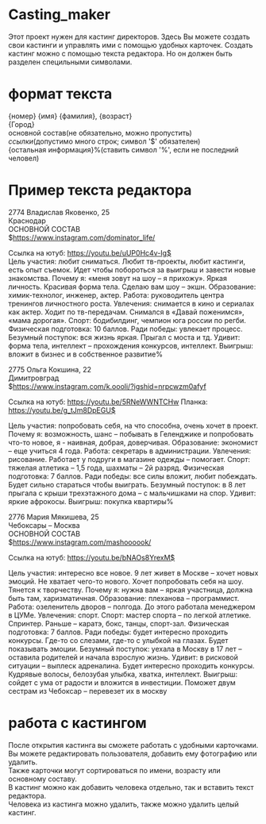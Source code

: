 # Casting_maker
Этот проект нужен для кастинг директоров.
Здесь Вы можете создать свои кастинги и управлять ими с помощью удобных карточек.
Создать кастинг можно с помощью текста редактора. Но он должен быть разделен специльными символами.
# формат текста
{номер} {имя} {фамилия}, {возраст} <br>
{Город}<br>
основной состав(не обязательно, можно пропустить)<br>
${ссылки}$(допустимо много строк; символ '$' обязателен)<br>
{остальная информация}%(ставить символ '%', если не последний человел)
# Пример текста редактора
2774 Владислав Яковенко, 25<br>
Краснодар<br>
ОСНОВНОЙ СОСТАВ<br>
$https://www.instagram.com/dominator_life/
 
Ссылка на ютуб: https://youtu.be/uUP0Hc4v-Ig$<br>
Цель участия: любит сниматься. Любит тв-проекты, любит кастинги, есть опыт съемок. Идет чтобы побороться за выигрыш и завести новые знакомства. 
Почему я: «меня зовут на шоу – я прихожу». Яркая личность. Красивая форма тела. Сделаю вам шоу – экшн.
Образование: химик-технолог, инженер, актер.
Работа: руководитель центра тренингов личностного роста.
Увлечения: снимается в кино и сериалах как актер. Ходит по тв-передачам. Снимался в «Давай поженимся», «мама дорогая».
Спорт: бодибилдинг, чемпион юга россии по регби.
Физическая подготовка: 10 баллов.
Ради победы: увлекает процесс.
Безумный поступок: вся жизнь яркая. Прыгал с моста и тд. 
Удивит: форма тела, интеллект – прохождения конкурсов, интеллект. 
Выигрыш: вложит в бизнес и в собственное развитие%<br>


2775 Ольга Кокшина, 22<br>
Димитровград<br>
$https://www.instagram.com/k.oooli/?igshid=nrpcwzm0afyf
 
Ссылка на ютуб: https://youtu.be/5RNeWWNTCHw
Планка: https://youtu.be/g_tJm8DpEGU$<br>

Цель участия: попробовать себя, на что способна, очень хочет в проект. 
Почему я: возможность, шанс – побывать в Геленджике и попробовать что-то новое, я - наивная, добрая, доверчивая. 
Образование: экономист – еще учиться 4 года. 
Работа: секретарь в администрации. 
Увлечения: рисование. Работает у подруги в магазине одежды – помогает. 
Спорт: тяжелая атлетика – 1,5 года, шахматы – 2й разряд.
Физическая подготовка: 7 баллов.
Ради победы: все силы вложит, любит побеждать. Будет сильно стараться чтобы выиграть. 
Безумный поступок: в 8 лет прыгала с крыши трехэтажного дома – с мальчишками на спор.
Удивит: яркие афрокосы.
Выигрыш: покупка квартиры%<br>


2776 Мария Мякишева, 25<br>
Чебоксары – Москва<br>
ОСНОВНОЙ СОСТАВ<br>
$https://www.instagram.com/mashoooook/
 
Ссылка на ютуб: https://youtu.be/bNAOs8YrexM$<br>

Цель участия: интересно все новое. 9 лет живет в Москве – хочет новых эмоций. Не хватает чего-то нового. Хочет попробовать себя на шоу. Тянется к творчеству.
Почему я: нужна вам – яркая участница, должна быть там, харизматичная. 
Образование: плеханова – программист. 
Работа: озеленитель дворов – полгода. До этого работала менеджером в ЦУМе.
Увлечения: спорт.
Спорт: мастер спорта – по легкой атлетике. Спринтер. Раньше – каратэ, бокс, танцы, спорт-зал. 
Физическая подготовка: 7 баллов.
Ради победы: будет интересно проходить конкурсы. Где-то со слезами, где-то с улыбкой на глазах. Будет показывать эмоции. 
Безумный поступок: уехала в Москву в 17 лет – оставила родителей и начала взрослую жизнь.
Удивит: в рисковой ситуации – выплеск адреналина. Будет интересно проходить конкурсы. Кудрявые волосы, белозубая улыбка, хватка, интеллект.
Выигрыш: сойдет с ума от радости и вложится в инвестиции. Поможет двум сестрам из Чебоксар – перевезет их в москву

# работа с кастингом
После открытия кастинга вы сможете работать с удобными карточками.<br>
Вы можете редактировать пользователя, добавить ему фотографию или удалить.<br>
Также карточки могут сортироваться по имени, возрасту или основному составу.<br>
В кастинг можно как добавить человека отдельно, так и вставить текст редактора.<br>
Человека из кастинга можно удалить, также можно удалить целый кастинг.

